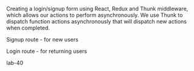 Creating a login/signup form using React, Redux and Thunk middleware, which allows our actions to perform asynchronously. We use Thunk to dispatch function actions asynchronously that will dispatch new actions when completed.

Signup route - for new users

Login route - for returning users

lab-40
